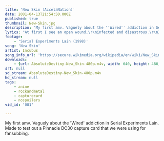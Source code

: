```yaml
---
title: 'New Skin (AccelaNation)'
date: 2001-04-13T21:54:50.000Z
published: true
thumbnail: New-Skin.jpg
description: 'My first amv. Vaguely about the ''Wired'' addiction in Serial Experiments Lain. Made to test out a Pinnacle DC30 capture card that we were using for fansubbing.'
lyrics: "At first I see an open wound,\r\ninfected and disastrous.\r\nIt breathes chaotic catastrophe,\r\nit cries to be renewed.\r\n(Please Renew Me!)\r\nIts tears are the colour of anger,\r\nthey dry to form a scab.\r\nTo the touch, its stiff and resilient,\r\nunderneath, the new skin breathes.\r\n\r\nIts all been saved...\r\nwith exception for the right parts.\r\nWhen will we be new skin?\r\n\r\nAs outwardly cliche as it may seem,\r\nyes, something under the surface says,\r\n\"C'est la vie.\"\r\nIt is a circle, there is a plan...\r\ndead skin will atrophy itself to start again.\r\nLook closely at the open wound...\r\nsee past what covers the surface\r\nUnderneath chaotic catastrophe,\r\ncreation takes stage.\r\n\r\nDead skin will atrophy itself to start again.\r\nDead skin will atrophy itself to start again.\r\nDead skin will atrophy itself to start again.\r\n\r\nIts all been saved...\r\nwith exception for the right parts.\r\nWhen will we be new skin?\r\n\r\nIts all been seen...\r\nwith exception for what could be.\r\nWhen will we be new skin?\r\n\r\nuntil the 20th century, reality was everything humans could touch, smell, see,\r\nand hear.\r\nsince the inital publication of the charged electromagnetic spectrum, humans\r\nlearned that what they can touch, smell, see, and hear...is less than one\r\nmillionth of reality.\r\n\r\nFallacious cognitions,\r\nspewed from televisions,\r\ndo mold our decisions.\r\nSo stop and take a look,\r\nand you'll see what I see now.\r\n\r\nIts all been saved...\r\nwith exception for the right parts.\r\nWhen will we be new skin?\r\n\r\nIts all been seen...\r\nwith exception for what could be.\r\nWhen will we be new skin? skin?"
footage:
    - 'Serial Experiments Lain (1998)'
song: 'New Skin'
artist: Incubus
song_info_url: 'https://secure.wikimedia.org/wikipedia/en/wiki/New_Skin_%28Incubus_song%29'
downloads:
    - {url: AbsoluteDestiny-New_Skin-480p.m4v, width: 640, height: 480, mimetype: video/mp4}
srt: null
sd_stream: AbsoluteDestiny-New_Skin-480p.m4v
hd_stream: null
tags:
    - anime
    - rockandmetal
    - capturecard
    - nospoilers
vid_id: '001'

---
```

My first amv. Vaguely about the 'Wired' addiction in Serial Experiments Lain. Made to test out a Pinnacle DC30 capture card that we were using for fansubbing.